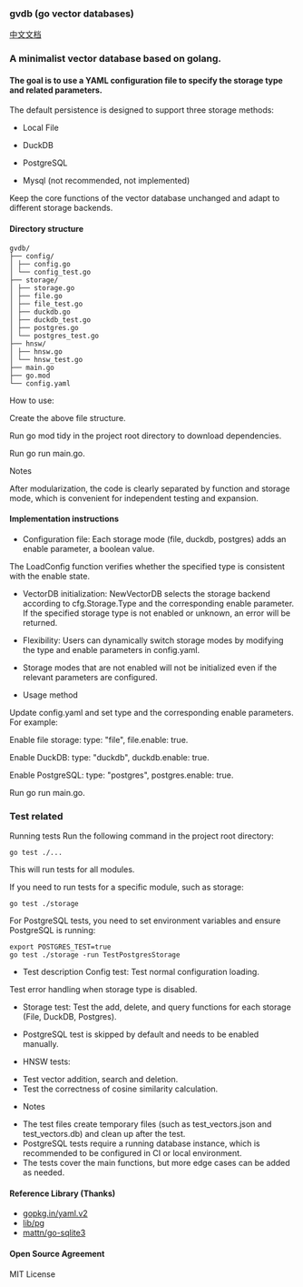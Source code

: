 ### gvdb (go vector databases)

[中文文档](READE.zh_CN.md)

### A minimalist vector database based on golang.

#### The goal is to use a YAML configuration file to specify the storage type and related parameters.

The default persistence is designed to support three storage methods:

* Local File

* DuckDB

* PostgreSQL

* Mysql (not recommended, not implemented)

Keep the core functions of the vector database unchanged and adapt to different storage backends.

#### Directory structure

```
gvdb/
├── config/
│ ├── config.go
│ └── config_test.go
├── storage/
│ ├── storage.go
│ ├── file.go
│ ├── file_test.go
│ ├── duckdb.go
│ ├── duckdb_test.go
│ ├── postgres.go
│ └── postgres_test.go
├── hnsw/
│ ├── hnsw.go
│ └── hnsw_test.go
├── main.go
├── go.mod
└── config.yaml
```

How to use:

Create the above file structure.

Run go mod tidy in the project root directory to download dependencies.

Run go run main.go.

Notes

After modularization, the code is clearly separated by function and storage mode, which is convenient for independent testing and expansion.

#### Implementation instructions

* Configuration file:
Each storage mode (file, duckdb, postgres) adds an enable parameter, a boolean value.

The LoadConfig function verifies whether the specified type is consistent with the enable state.

* VectorDB initialization:
NewVectorDB selects the storage backend according to cfg.Storage.Type and the corresponding enable parameter.
If the specified storage type is not enabled or unknown, an error will be returned.

* Flexibility:
Users can dynamically switch storage modes by modifying the type and enable parameters in config.yaml.

* Storage modes that are not enabled will not be initialized even if the relevant parameters are configured.

* Usage method

Update config.yaml and set type and the corresponding enable parameters. For example:

Enable file storage: type: "file", file.enable: true.

Enable DuckDB: type: "duckdb", duckdb.enable: true.

Enable PostgreSQL: type: "postgres", postgres.enable: true.

Run go run main.go.

### Test related
Running tests
Run the following command in the project root directory:
```
go test ./...
```
This will run tests for all modules.

If you need to run tests for a specific module, such as storage:
```
go test ./storage
```

For PostgreSQL tests, you need to set environment variables and ensure PostgreSQL is running:
```
export POSTGRES_TEST=true
go test ./storage -run TestPostgresStorage
````

* Test description
Config test:
Test normal configuration loading.

Test error handling when storage type is disabled.

* Storage test:
Test the add, delete, and query functions for each storage (File, DuckDB, Postgres).

* PostgreSQL test is skipped by default and needs to be enabled manually.

* HNSW tests:
- Test vector addition, search and deletion.
- Test the correctness of cosine similarity calculation.

* Notes
- The test files create temporary files (such as test_vectors.json and test_vectors.db) and clean up after the test.
- PostgreSQL tests require a running database instance, which is recommended to be configured in CI or local environment.
- The tests cover the main functions, but more edge cases can be added as needed.

#### Reference Library (Thanks)
* [gopkg.in/yaml.v2](gopkg.in/yaml.v2)
* [lib/pg](github.com/lib/pq)
* [mattn/go-sqlite3](github.com/mattn/go-sqlite3)

#### Open Source Agreement
MIT License
